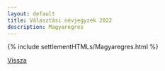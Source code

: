 ```yaml
---
layout: default
title: Választási névjegyzék 2022
description: Magyaregres
---
```


{% include settlementHTMLs/Magyaregres.html %}

[Vissza](./)
